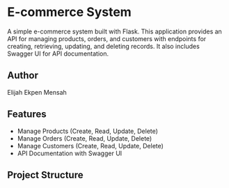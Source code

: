 # E-commerce System

A simple e-commerce system built with Flask. This application provides an API for managing products, orders, and customers with endpoints for creating, retrieving, updating, and deleting records. It also includes Swagger UI for API documentation.

## Author
Elijah Ekpen Mensah

## Features

- Manage Products (Create, Read, Update, Delete)
- Manage Orders (Create, Read, Update, Delete)
- Manage Customers (Create, Read, Update, Delete)
- API Documentation with Swagger UI

## Project Structure


